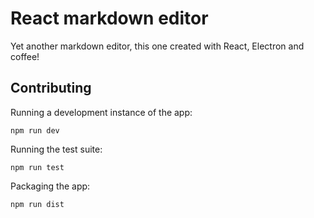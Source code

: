 # React markdown editor

Yet another markdown editor, this one created with React, Electron and coffee!

## Contributing

Running a development instance of the app:

```
npm run dev
```

Running the test suite:

```
npm run test
```

Packaging the app:

```
npm run dist
```
